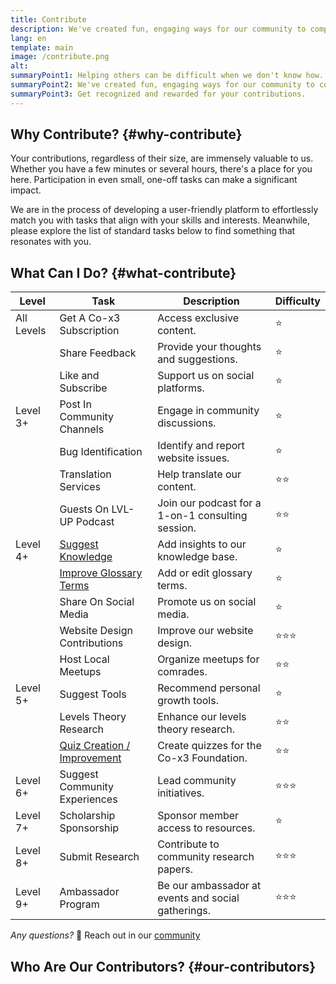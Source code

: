 ```yaml
---
title: Contribute
description: We've created fun, engaging ways for our community to complete meaningful one-off or occassional tasks to support our programs and earn life points.
lang: en
template: main
image: /contribute.png
alt: 
summaryPoint1: Helping others can be difficult when we don't know how.
summaryPoint2: We've created fun, engaging ways for our community to complete meaningful one-off or occassional tasks to support our programs.
summaryPoint3: Get recognized and rewarded for your contributions.
---
```


## Why Contribute? {#why-contribute}

Your contributions, regardless of their size, are immensely valuable to us. Whether you have a few minutes or several hours, there's a place for you here. Participation in even small, one-off tasks can make a significant impact.

We are in the process of developing a user-friendly platform to effortlessly match you with tasks that align with your skills and interests. Meanwhile, please explore the list of standard tasks below to find something that resonates with you.

## What Can I Do? {#what-contribute}

| Level        | Task                               | Description                                           | Difficulty        |
|--------------|------------------------------------|-------------------------------------------------------|-------------------|
| All Levels   | Get A Co-x3 Subscription           | Access exclusive content.                             | ⭐               |
|              | Share Feedback                     | Provide your thoughts and suggestions.                | ⭐                |
|              | Like and Subscribe                 | Support us on social platforms.                       | ⭐               |
| Level 3+     | Post In Community Channels         | Engage in community discussions.                      | ⭐               |
|              | Bug Identification                 | Identify and report website issues.                   | ⭐               |
|              | Translation Services               | Help translate our content.                           | ⭐⭐             |
|              | Guests On LVL-UP Podcast           | Join our podcast for a 1-on-1 consulting session.     | ⭐⭐             |
| Level 4+     | [Suggest Knowledge](/make-positive-impact/contribute/knowledge)                  | Add insights to our knowledge base.                   | ⭐               |
|              | [Improve Glossary Terms](/make-positive-impact/contribute/glossary)             | Add or edit glossary terms.                            | ⭐               |
|              | Share On Social Media              | Promote us on social media.                           | ⭐               |
|              | Website Design Contributions       | Improve our website design.                           | ⭐⭐⭐           |
|              | Host Local Meetups                 | Organize meetups for comrades.                        | ⭐⭐             |
| Level 5+     | Suggest Tools                      | Recommend personal growth tools.                      | ⭐               |
|              | Levels Theory Research             | Enhance our levels theory research.                   | ⭐⭐             |
|              | [Quiz Creation / Improvement](/make-positive-impact/contribute/quizzes)                      | Create quizzes for the Co-x3 Foundation.              | ⭐⭐             |
| Level 6+     | Suggest Community Experiences      | Lead community initiatives.                           | ⭐⭐⭐           |
| Level 7+     | Scholarship Sponsorship            | Sponsor member access to resources.                   | ⭐                |
| Level 8+     | Submit Research                    | Contribute to community research papers.              | ⭐⭐⭐           |
| Level 9+     | Ambassador Program                 | Be our ambassador at events and social gatherings.    | ⭐⭐⭐           |

_Any questions?_ 🤔 Reach out in our [community](https://our.x3.family/)

## Who Are Our Contributors? {#our-contributors}

<Contributors />
